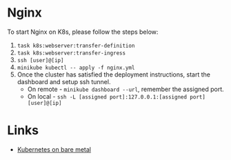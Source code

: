 # Nginx

To start Nginx on K8s, please follow the steps below:

1. `task k8s:webserver:transfer-definition`
2. `task k8s:webserver:transfer-ingress`
3. `ssh [user]@[ip]`
4. `minikube kubectl -- apply -f nginx.yml`
5. Once the cluster has satisfied the deployment instructions, start the dashboard and setup ssh tunnel.
    * On remote - `minikube dashboard --url`, remember the assigned port.
    * On local - `ssh -L [assigned port]:127.0.0.1:[assigned port] [user]@[ip]`

# Links
* [Kubernetes on bare metal](https://www.liquidweb.com/blog/kubernetes-on-bare-metal)
